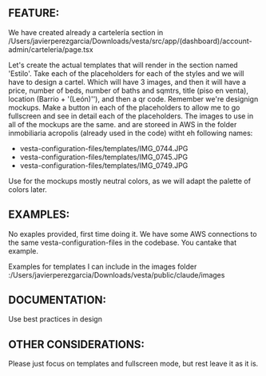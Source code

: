 ## FEATURE:
We have created already a cartelería section in /Users/javierperezgarcia/Downloads/vesta/src/app/(dashboard)/account-admin/carteleria/page.tsx

Let's create the actual templates that will render in the section named 'Estilo'. Take each of the placeholders for each of the styles and we will have to design a cartel. Which will have 3 images, and then it will have a price, number of beds, number of baths and sqmtrs, title (piso en venta), location (Barrio + '(León)''), and then a qr code. Remember we're designign mockups. Make a button in each of the placeholders to allow me to go fullscreen and see in detail each of the placeholders. The images to use in all of the mockups are the same. and are storeed in AWS in the folder inmobiliaria acropolis (already used in the code) witht eh following names:
- vesta-configuration-files/templates/IMG_0744.JPG
- vesta-configuration-files/templates/IMG_0745.JPG
- vesta-configuration-files/templates/IMG_0749.JPG

Use for the mockups mostly neutral colors, as we will adapt the palette of colors later.





## EXAMPLES:
No exaples provided, first time doing it. We have some AWS connections to the same vesta-configuration-files in the codebase. You cantake that example.

Examples for templates I can include in the images folder :/Users/javierperezgarcia/Downloads/vesta/public/claude/images


## DOCUMENTATION:
Use best practices in design

## OTHER CONSIDERATIONS:
Please just focus on templates and fullscreen mode, but rest leave it as it is.



